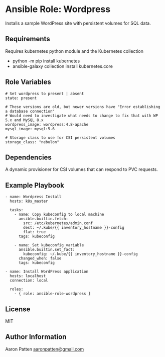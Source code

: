 Ansible Role: Wordpress
=========

Installs a sample WordPress site with persistent volumes for SQL data.

Requirements
------------

Requires kubernetes python module and the Kubernetes collection
  - python -m pip install kubernetes
  - ansible-galaxy collection install kubernetes.core

Role Variables
--------------

    # Set wordpress to present | absent
    state: present

    # These versions are old, but newer versions have "Error establishing a database connection"
    # Would need to investigate what needs to change to fix that with WP 5.x and MySQL 8.x
    wordpress_image: wordpress:4.8-apache
    mysql_image: mysql:5.6

    # Storage class to use for CSI persistent volumes
    storage_class: "nebulon"

Dependencies
------------

A dynamic provisioner for CSI volumes that can respond to PVC requests.

Example Playbook
----------------

    - name: Wordpress Install
      hosts: k8s_master

      tasks:
        - name: Copy kubeconfig to local machine
          ansible.builtin.fetch:
            src: /etc/kubernetes/admin.conf
            dest: ~/.kube/{{ inventory_hostname }}-config
            flat: true
          tags: kubeconfig

        - name: Set kubeconfig variable
          ansible.builtin.set_fact:
            kubeconfig: ~/.kube/{{ inventory_hostname }}-config
          changed_when: false
          tags: kubeconfig

    - name: Install WordPress application
      hosts: localhost
      connection: local

      roles:
        - { role: ansible-role-wordpress }

License
-------

MIT

Author Information
------------------

Aaron Patten
aaronpatten@gmail.com
